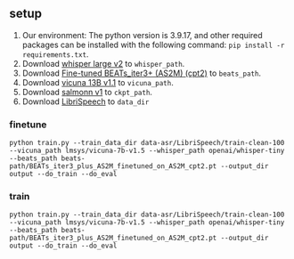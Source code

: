 ## setup
1. Our environment: The python version is 3.9.17, and other required packages can be installed with the following command: ```pip install -r requirements.txt```.
2. Download [whisper large v2](https://huggingface.co/openai/whisper-large-v2/tree/main) to ```whisper_path```.
3. Download [Fine-tuned BEATs_iter3+ (AS2M) (cpt2)](https://valle.blob.core.windows.net/share/BEATs/BEATs_iter3_plus_AS2M_finetuned_on_AS2M_cpt2.pt?sv=2020-08-04&st=2023-03-01T07%3A51%3A05Z&se=2033-03-02T07%3A51%3A00Z&sr=c&sp=rl&sig=QJXmSJG9DbMKf48UDIU1MfzIro8HQOf3sqlNXiflY1I%3D) to `beats_path`.
4. Download [vicuna 13B v1.1](https://huggingface.co/lmsys/vicuna-13b-v1.1/tree/main) to ```vicuna_path```.
5. Download [salmonn v1](https://huggingface.co/tsinghua-ee/SALMONN/blob/main/salmonn_v1.pth) to ```ckpt_path```.
6. Download [LibriSpeech](http://www.openslr.org/12/) to ```data_dir```
### finetune
```
python train.py --train_data_dir data-asr/LibriSpeech/train-clean-100 --vicuna_path lmsys/vicuna-7b-v1.5 --whisper_path openai/whisper-tiny --beats_path beats-path/BEATs_iter3_plus_AS2M_finetuned_on_AS2M_cpt2.pt --output_dir output --do_train --do_eval
```
### train 
```
python train.py --train_data_dir data-asr/LibriSpeech/train-clean-100 --vicuna_path lmsys/vicuna-7b-v1.5 --whisper_path openai/whisper-tiny --beats_path beats-path/BEATs_iter3_plus_AS2M_finetuned_on_AS2M_cpt2.pt --output_dir output --do_train --do_eval
```
